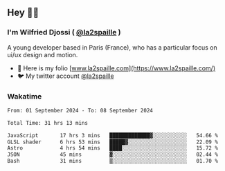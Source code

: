 ## Hey 👋🏾
### I'm Wilfried Djossi ( <a href="https://twitter.com/la2spaille/" target="_blank">@la2spaille</a> )
A young developer based in Paris (France), who has a particular focus on ui/ux design and motion.

- 🎨 Here is my folio [www.la2spaille.com](https://www.la2spaille.com/)
- 🐦 My twitter account [@la2spaille](https://twitter.com/la2spaille/)

### Wakatime
<!--START_SECTION:waka-->

```txt
From: 01 September 2024 - To: 08 September 2024

Total Time: 31 hrs 13 mins

JavaScript       17 hrs 3 mins   █████████████▓░░░░░░░░░░░   54.66 %
GLSL shader      6 hrs 53 mins   █████▓░░░░░░░░░░░░░░░░░░░   22.09 %
Astro            4 hrs 54 mins   ████░░░░░░░░░░░░░░░░░░░░░   15.72 %
JSON             45 mins         ▓░░░░░░░░░░░░░░░░░░░░░░░░   02.44 %
Bash             31 mins         ▒░░░░░░░░░░░░░░░░░░░░░░░░   01.70 %
```

<!--END_SECTION:waka-->
<!--
**la2spaille/la2spaille** is a ✨ _special_ ✨ repository because its `README.md` (this file) appears on your GitHub profile.

Here are some ideas to get you started:

- 🔭 I’m currently working on ...
- 🌱 I’m currently learning ...
- 👯 I’m looking to collaborate on ...
- 🤔 I’m looking for help with ...
- 💬 Ask me about ...
- 📫 How to reach me: ...
- 😄 Pronouns: ...
- ⚡ Fun fact: ...
-->
